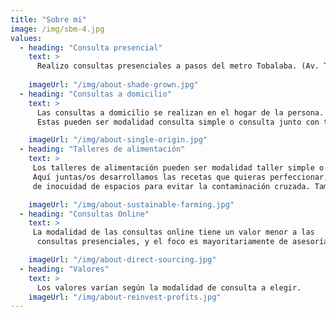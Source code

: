 ```yaml
---
title: "Sobre mi"
image: /img/sbm-4.jpg
values:
  - heading: "Consulta presencial"
    text: >
      Realizo consultas presenciales a pasos del metro Tobalaba. (Av. Tobalaba 155)
      
    imageUrl: "/img/about-shade-grown.jpg"
  - heading: "Consultas a domicilio"
    text: >
      Las consultas a domicilio se realizan en el hogar de la persona.
      Estas pueden ser modalidad consulta simple o consulta junto con taller de alimentación.

    imageUrl: "/img/about-single-origin.jpg"
  - heading: "Talleres de alimentación"
    text: >
     Los talleres de alimentación pueden ser modalidad taller simple o junto con consulta, a domicilio.
     Aquí juntas/os desarrollamos las recetas que quieras perfeccionar, junto con una asesoría
     de inocuidad de espacios para evitar la contaminación cruzada. También se realizan talleres grupales.

    imageUrl: "/img/about-sustainable-farming.jpg"
  - heading: "Consultas Online"
    text: >
     La modalidad de las consultas online tiene un valor menor a las
      consultas presenciales, y el foco es mayoritariamente de asesoría.

    imageUrl: "/img/about-direct-sourcing.jpg"
  - heading: "Valores"
    text: >
      Los valores varían según la modalidad de consulta a elegir.
    imageUrl: "/img/about-reinvest-profits.jpg"
---
```


